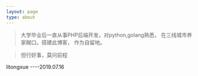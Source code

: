 ```yaml
---
layout: page
type: about
---
```


> 大学毕业后一直从事PHP后端开发，对python,golang熟悉， 在三线城市养家糊口。搭建此博客， 作为自留地。 

> 但行好事，莫问前程


litongxue ----2019.07.16
